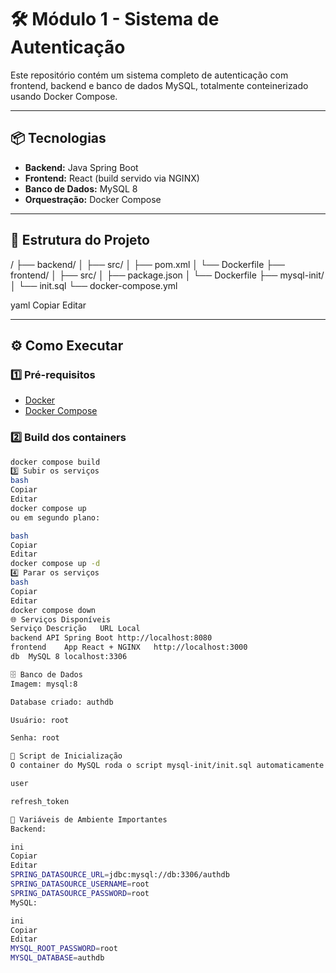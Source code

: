# 🛠️ Módulo 1 - Sistema de Autenticação

Este repositório contém um sistema completo de autenticação com frontend, backend e banco de dados MySQL, totalmente conteinerizado usando Docker Compose.

---

## 📦 Tecnologias

- **Backend:** Java Spring Boot
- **Frontend:** React (build servido via NGINX)
- **Banco de Dados:** MySQL 8
- **Orquestração:** Docker Compose

---

## 📂 Estrutura do Projeto

/
├── backend/
│ ├── src/
│ ├── pom.xml
│ └── Dockerfile
├── frontend/
│ ├── src/
│ ├── package.json
│ └── Dockerfile
├── mysql-init/
│ └── init.sql
└── docker-compose.yml

yaml
Copiar
Editar

---

## ⚙️ Como Executar

### 1️⃣ Pré-requisitos

- [Docker](https://docs.docker.com/get-docker/)
- [Docker Compose](https://docs.docker.com/compose/)

### 2️⃣ Build dos containers

```bash
docker compose build
3️⃣ Subir os serviços
bash
Copiar
Editar
docker compose up
ou em segundo plano:

bash
Copiar
Editar
docker compose up -d
4️⃣ Parar os serviços
bash
Copiar
Editar
docker compose down
🌐 Serviços Disponíveis
Serviço	Descrição	URL Local
backend	API Spring Boot	http://localhost:8080
frontend	App React + NGINX	http://localhost:3000
db	MySQL 8	localhost:3306

🗄️ Banco de Dados
Imagem: mysql:8

Database criado: authdb

Usuário: root

Senha: root

📜 Script de Inicialização
O container do MySQL roda o script mysql-init/init.sql automaticamente para criar as tabelas:

user

refresh_token

📝 Variáveis de Ambiente Importantes
Backend:

ini
Copiar
Editar
SPRING_DATASOURCE_URL=jdbc:mysql://db:3306/authdb
SPRING_DATASOURCE_USERNAME=root
SPRING_DATASOURCE_PASSWORD=root
MySQL:

ini
Copiar
Editar
MYSQL_ROOT_PASSWORD=root
MYSQL_DATABASE=authdb
